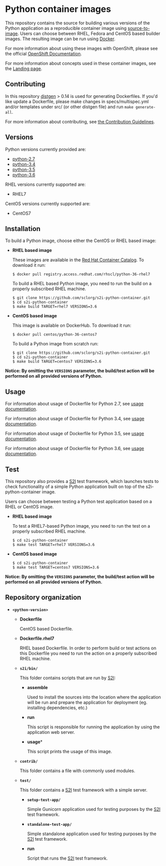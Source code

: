 Python container images
====================

This repository contains the source for building various versions of
the Python application as a reproducible container image using
[source-to-image](https://github.com/openshift/source-to-image).
Users can choose between RHEL, Fedora and CentOS based builder images.
The resulting image can be run using [Docker](http://docker.io).

For more information about using these images with OpenShift, please see the
official [OpenShift Documentation](https://docs.openshift.org/latest/using_images/s2i_images/python.html).

For more information about concepts used in these container images, see the
[Landing page](https://github.com/sclorg/welcome).

Contributing
---------------
In this repository [distgen](https://github.com/devexp-db/distgen/) > 0.14 is used for generating Dockerfiles. If you'd like update a Dockerfile, please make changes in specs/multispec.yml and/or templates under src/ (or other distgen file) and run `make generate-all`.

For more information about contributing, see
[the Contribution Guidelines](https://github.com/sclorg/welcome/blob/master/contribution.md).

Versions
---------------
Python versions currently provided are:
* [python-2.7](2.7)
* [python-3.4](3.4)
* [python-3.5](3.5)
* [python-3.6](3.6)

RHEL versions currently supported are:
* RHEL7

CentOS versions currently supported are:
* CentOS7


Installation
---------------
To build a Python image, choose either the CentOS or RHEL based image:
*  **RHEL based image**

    These images are available in the [Red Hat Container Catalog](https://access.redhat.com/containers/#/registry.access.redhat.com/rhscl/python-36-rhel7).
    To download it run:

    ```
    $ docker pull registry.access.redhat.com/rhscl/python-36-rhel7
    ```

    To build a RHEL based Python image, you need to run the build on a properly
    subscribed RHEL machine.

    ```
    $ git clone https://github.com/sclorg/s2i-python-container.git
    $ cd s2i-python-container
    $ make build TARGET=rhel7 VERSIONS=3.6
    ```

*  **CentOS based image**

    This image is available on DockerHub. To download it run:

    ```
    $ docker pull centos/python-36-centos7
    ```

    To build a Python image from scratch run:

    ```
    $ git clone https://github.com/sclorg/s2i-python-container.git
    $ cd s2i-python-container
    $ make build TARGET=centos7 VERSIONS=3.6
    ```

**Notice: By omitting the `VERSIONS` parameter, the build/test action will be performed
on all provided versions of Python.**


Usage
---------------------------------

For information about usage of Dockerfile for Python 2.7,
see [usage documentation](2.7/README.md).

For information about usage of Dockerfile for Python 3.4,
see [usage documentation](3.4/README.md).

For information about usage of Dockerfile for Python 3.5,
see [usage documentation](3.5/README.md).

For information about usage of Dockerfile for Python 3.6,
see [usage documentation](3.6/README.md).


Test
---------------------
This repository also provides a [S2I](https://github.com/openshift/source-to-image) test framework,
which launches tests to check functionality of a simple Python application built on top of the s2i-python-container image.

Users can choose between testing a Python test application based on a RHEL or CentOS image.

*  **RHEL based image**

    To test a RHEL7-based Python image, you need to run the test on a properly subscribed RHEL machine.

    ```
    $ cd s2i-python-container
    $ make test TARGET=rhel7 VERSIONS=3.6
    ```

*  **CentOS based image**

    ```
    $ cd s2i-python-container
    $ make test TARGET=centos7 VERSIONS=3.6
    ```

**Notice: By omitting the `VERSIONS` parameter, the build/test action will be performed
on all provided versions of Python.**


Repository organization
------------------------
* **`<python-version>`**

    * **Dockerfile**

        CentOS based Dockerfile.

    * **Dockerfile.rhel7**

        RHEL based Dockerfile. In order to perform build or test actions on this
        Dockerfile you need to run the action on a properly subscribed RHEL machine.

    * **`s2i/bin/`**

        This folder contains scripts that are run by [S2I](https://github.com/openshift/source-to-image):

        *   **assemble**

            Used to install the sources into the location where the application
            will be run and prepare the application for deployment (eg. installing
            dependencies, etc.)

        *   **run**

            This script is responsible for running the application by using the
            application web server.

        *   **usage***

            This script prints the usage of this image.

    * **`contrib/`**

        This folder contains a file with commonly used modules.

    * **`test/`**

        This folder contains a [S2I](https://github.com/openshift/source-to-image)
        test framework with a simple server.

        * **`setup-test-app/`**

            Simple Gunicorn application used for testing purposes by the [S2I](https://github.com/openshift/source-to-image) test framework.

        * **`standalone-test-app/`**

            Simple standalone application used for testing purposes by the [S2I](https://github.com/openshift/source-to-image) test framework.

        * **run**

            Script that runs the [S2I](https://github.com/openshift/source-to-image) test framework.

